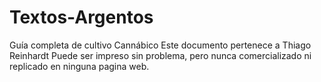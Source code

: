 # Textos-Argentos
Guía completa de cultivo Cannábico
Este documento pertenece a Thiago Reinhardt
Puede ser impreso sin problema, pero nunca comercializado ni replicado en ninguna pagina web. 
